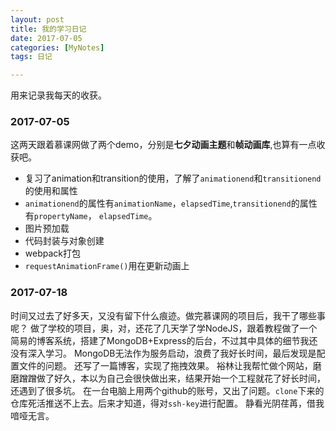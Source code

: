 ```yaml
---
layout: post
title: 我的学习日记
date: 2017-07-05
categories: [MyNotes]
tags: 日记

---
```


用来记录我每天的收获。
### 2017-07-05
这两天跟着慕课网做了两个demo，分别是**七夕动画主题**和**帧动画库**,也算有一点收获吧。
- 复习了animation和transition的使用，了解了``animationend``和``transitionend``的使用和属性
- ``animationend``的属性有``animationName``，``elapsedTime``,``transitionend``的属性有``propertyName``， ``elapsedTime``。
- 图片预加载
- 代码封装与对象创建
- webpack打包
- ``requestAnimationFrame()``用在更新动画上

### 2017-07-18

时间又过去了好多天，又没有留下什么痕迹。做完慕课网的项目后，我干了哪些事呢？
做了学校的项目，奥，对，还花了几天学了学NodeJS，跟着教程做了一个简易的博客系统，搭建了MongoDB+Express的后台，不过其中具体的细节我还没有深入学习。
MongoDB无法作为服务启动，浪费了我好长时间，最后发现是配置文件的问题。
还写了一篇博客，实现了拖拽效果。
裕林让我帮忙做个网站，磨磨蹭蹭做了好久，本以为自己会很快做出来，结果开始一个工程就花了好长时间，还遇到了很多坑。
在一台电脑上用两个github的账号，又出了问题。``clone``下来的仓库死活推送不上去。后来才知道，得对``ssh-key``进行配置。
静看光阴荏苒，借我喑哑无言。
